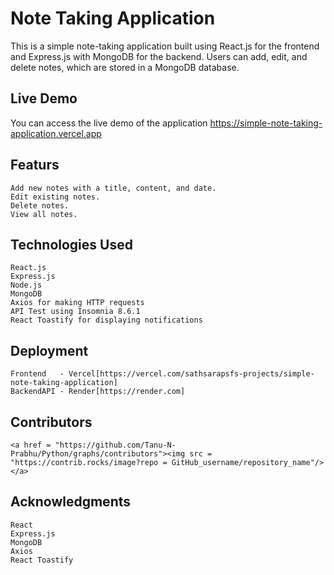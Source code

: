 # Note Taking Application

This is a simple note-taking application built using React.js for the frontend and Express.js with MongoDB for the backend. Users can add, edit, and delete notes, which are stored in a MongoDB database.

## Live Demo
You can access the live demo of the application https://simple-note-taking-application.vercel.app

## Featurs 
    Add new notes with a title, content, and date.
    Edit existing notes.
    Delete notes.
    View all notes.

## Technologies Used
    React.js
    Express.js
    Node.js
    MongoDB
    Axios for making HTTP requests
    API Test using Insomnia 8.6.1
    React Toastify for displaying notifications

## Deployment 
    Frontend   - Vercel[https://vercel.com/sathsarapsfs-projects/simple-note-taking-application]
    BackendAPI - Render[https://render.com]

## Contributors
    <a href = "https://github.com/Tanu-N-Prabhu/Python/graphs/contributors"><img src = "https://contrib.rocks/image?repo = GitHub_username/repository_name"/></a>

## Acknowledgments
    React
    Express.js
    MongoDB
    Axios
    React Toastify
